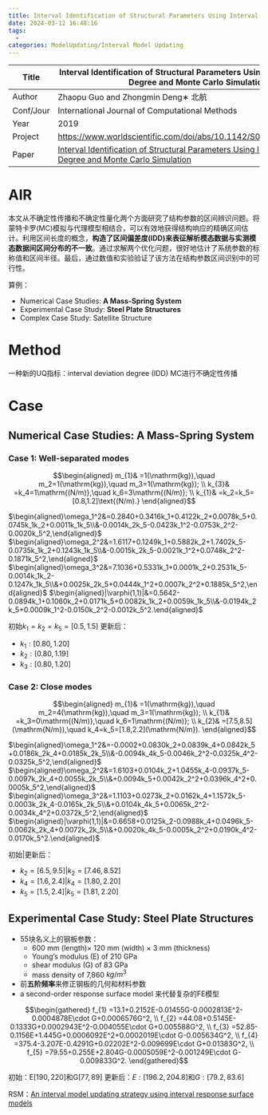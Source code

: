 ```yaml
---
title: Interval Identification of Structural Parameters Using Interval Deviation Degree and Monte Carlo Simulation
date: 2024-03-12 16:48:16
tags:
  - 
categories: ModelUpdating/Interval Model Updating
---
```


| Title     | Interval Identification of Structural Parameters Using Interval Deviation Degree and Monte Carlo Simulation                                                                                                 |
| --------- | ----------------------------------------------------------------------------------------------------------------------------------------------------------------------------------------------------------- |
| Author    | Zhaopu Guo and Zhongmin Deng∗ 北航                                                                                                                                                                            |
| Conf/Jour | International Journal of Computational Methods                                                                                                                                                              |
| Year      | 2019                                                                                                                                                                                                        |
| Project   | https://www.worldscientific.com/doi/abs/10.1142/S0219876218501037                                                                                                                                           |
| Paper     | [Interval Identification of Structural Parameters Using Interval Deviation Degree and Monte Carlo Simulation](https://readpaper.com/pdf-annotate/note?pdfId=2202709185245307648&noteId=2202709381471330048) |

<!-- more -->

# AIR

本文从不确定性传播和不确定性量化两个方面研究了结构参数的区间辨识问题。将蒙特卡罗(MC)模拟与代理模型相结合，可以有效地获得结构响应的精确区间估计。利用区间长度的概念，**构造了区间偏差度(IDD)来表征解析模态数据与实测模态数据间区间分布的不一致**。通过求解两个优化问题，很好地估计了系统参数的标称值和区间半径。最后，通过数值和实验验证了该方法在结构参数区间识别中的可行性。

算例：
- Numerical Case Studies: **A Mass-Spring System**
- Experimental Case Study: **Steel Plate Structures**
- Complex Case Study: Satellite Structure


# Method

一种新的UQ指标：interval deviation degree (IDD)
MC进行不确定性传播

# Case

## Numerical Case Studies: A Mass-Spring System


### Case 1: Well-separated modes


$$\begin{aligned}
m_{1}& =1(\mathrm{kg}),\quad m_2=1(\mathrm{kg}),\quad m_3=1(\mathrm{kg});  \\
k_{3}& =k_4=1\mathrm{(N/m)},\quad k_6=3\mathrm{(N/m)};  \\
k_{1}& =k_2=k_5=[0.8,1.2]\text{(N/m).} 
\end{aligned}$$

$\begin{aligned}\omega_1^2&=0.2840+0.3416k_1+0.4122k_2+0.0078k_5+0.0745k_1k_2+0.0011k_1k_5\\&-0.0014k_2k_5-0.0423k_1^2-0.0753k_2^2-0.0020k_5^2,\end{aligned}$
$\begin{aligned}\omega_2^2&=1.6117+0.1249k_1+0.5882k_2+1.7402k_5-0.0735k_1k_2+0.1243k_1k_5\\&-0.0015k_2k_5-0.0021k_1^2+0.0748k_2^2-0.1871k_5^2,\end{aligned}$
$\begin{aligned}\omega_3^2&=7.1036+0.5331k_1+0.0001k_2+0.2531k_5-0.0014k_1k_2-0.1247k_1k_5\\&+0.0025k_2k_5+0.0444k_1^2+0.0007k_2^2+0.1885k_5^2,\end{aligned}$
$\begin{aligned}|\varphi(1,1)|&=0.5642-0.0894k_1+0.1060k_2+0.0171k_5+0.0082k_1k_2+0.0059k_1k_5\\&-0.0194k_2k_5+0.0009k_1^2-0.0150k_2^2-0.0012k_5^2.\end{aligned}$

初始$k_{1} = k_{2} = k_{5} = [0.5, 1.5]$
更新后：
- $k_1:[0.80, 1.20]$
- $k_2:[0.80, 1.19]$
- $k_{3}: [0.80, 1.20]$

### Case 2: Close modes

$$\begin{aligned}
m_{1}& =1(\mathrm{kg}),\quad m_2=4(\mathrm{kg}),\quad m_3=1(\mathrm{kg});  \\
k_{1}& =k_3=0\mathrm{(N/m)},\quad k_6=1\mathrm{(N/m)};  \\
k_{2}& =[7.5,8.5](\mathrm{N/m}),\quad k_4=k_5=[1.8,2.2](\mathrm{N/m}). 
\end{aligned}$$

$\begin{aligned}\omega_1^2&=-0.0002+0.0830k_2+0.0839k_4+0.0842k_5+0.0186k_2k_4+0.0185k_2k_5\\&-0.0094k_4k_5-0.0046k_2^2-0.0325k_4^2-0.0325k_5^2,\end{aligned}$
$\begin{aligned}\omega_2^2&=1.6103+0.0104k_2+1.0455k_4-0.0937k_5-0.0097k_2k_4+0.0055k_2k_5\\&+0.0094k_5+0.0042k_2^2+0.0396k_4^2+0.0005k_5^2,\end{aligned}$
$\begin{aligned}\omega_3^2&=1.1103+0.0273k_2+0.0162k_4+1.1572k_5-0.0003k_2k_4-0.0165k_2k_5\\&+0.0104k_4k_5+0.0065k_2^2-0.0034k_4^2+0.0372k_5^2,\end{aligned}$
$\begin{aligned}|\varphi(1,1)|&=0.6658+0.0125k_2-0.0988k_4+0.0496k_5-0.0062k_2k_4+0.0072k_2k_5\\&+0.0020k_4k_5-0.0005k_2^2+0.0190k_4^2-0.0170k_5^2.\end{aligned}$

初始|更新后：
- $k_{2} =[6.5, 9.5]$|$k_{2}=[7.46, 8.52]$
- $k_{4} =[1.6, 2.4]$|$k_{4}=[1.80, 2.20]$
- $k_{5}=[1.5, 2.4]$|$k_{5}=[1.81, 2.20]$

## Experimental Case Study: Steel Plate Structures

- 55块名义上的钢板参数：
  - 600 mm (length)× 120 mm (width) × 3 mm (thickness)
  - Young’s modulus (E) of 210 GPa
  - shear modulus (G) of 83 GPa
  - mass density of 7,860 $kg/m^3$
- 前**五阶频率**来修正钢板的几何和材料参数
- a second-order response surface model 来代替复杂的FE模型

$$\begin{gathered}
f_{1} =13.1+0.2152E-0.01455G-0.0002813E^2-0.0004878E\cdot G+0.0006576G^2, \\
f_{2} =44.08+0.5145E-0.1333G+0.0002943E^2-0.004055E\cdot G+0.005588G^2, \\
f_{3} =52.85-0.1156E+1.445G+0.0006092E^2+0.0002019E\cdot G-0.005634G^2, \\
f_{4} =375.4-3.207E-0.4291G+0.02202E^2-0.009699E\cdot G+0.01383G^2, \\
f_{5} =79.55+0.255E+2.804G-0.0005059E^2-0.001249E\cdot G-0.009833G^2. 
\end{gathered}$$

初始：E$[190, 220]$和G$[77, 89]$
更新后：$E:[196.2, 204.8]$和$G:[79.2, 83.6]$

RSM：[An interval model updating strategy using interval response surface models](An%20interval%20model%20updating%20strategy%20using%20interval%20response%20surface%20models.md)

